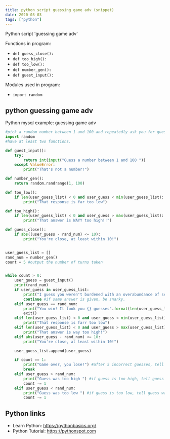 ```yaml
---
title: python script guessing game adv (snippet)
date: 2020-03-03
tags: ["python"]
---
```

Python script 'guessing game adv'

Functions in program: 
* `def guess_close():`
* `def too_high():`
* `def too_low():`
* `def number_gen():`
* `def guest_input():`

Modules used in program: 
* `import random`

## python guessing game adv

Python mysql example: guessing game adv

```python
#pick a random number between 1 and 100 and repeatedly ask you for guesses.
import random
#have at least two functions.

def guest_input():
    try:    
        return int(input("Guess a number between 1 and 100 "))
    except ValueError:
        print("That's not a number!")

def number_gen():
    return random.randrange(1, 100)

def too_low():
    if len(user_guess_list) < 0 and user_guess < min(user_guess_list):
        print("That response is far too low")

def too_high():
    if len(user_guess_list) < 0 and user_guess > max(user_guess_list):
        print("That answer is WAYY too high!!")

def guess_close():
    if abs((user_guess - rand_num) <= 10):
        print("You're close, at least within 10!")


user_guess_list = []
rand_num = number_gen()
count = 5 #output the number of turns taken


while count > 0:
    user_guess = guest_input()
    print(rand_num)
    if user_guess in user_guess_list:
        print("I guess you weren't burdened with an overabundance of schooling.")
        continue #if same answer is given, be snarky.
    elif user_guess == rand_num:
        print("You win! It took you {} guesses".format(len(user_guess_list))) #if guess is correct, tell user they win and end game.
        exit()
    elif len(user_guess_list) < 0 and user_guess < min(user_guess_list):
        print("That response is farr too low")
    elif len(user_guess_list) < 0 and user_guess > max(user_guess_list):
        print("That answer is way too high!")
    elif abs(user_guess - rand_num) <= 10:
        print("You're close, at least within 10!")

    user_guess_list.append(user_guess)

    if count == 1:
        print("Game over, you lose!") #after 5 incorrect guesses, tell user they lost game
        break
    elif user_guess > rand_num:
        print("Guess was too high ") #if guess is too high, tell guess was too high.
        count -= 1
    elif user_guess < rand_num:
        print("Guess was too low ") #if guess is too low, tell guess was too low.
        count -= 1


```

## Python links

- Learn Python: https://pythonbasics.org/
- Python Tutorial: https://pythonspot.com
